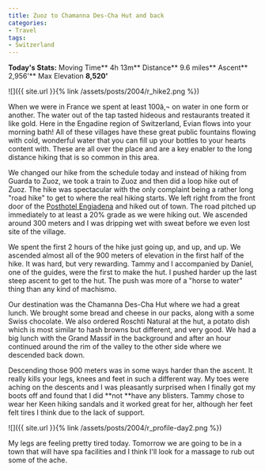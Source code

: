 ```yaml
---
title: Zuoz to Chamanna Des-Cha Hut and back
categories:
- Travel
tags:
- Switzerland
---
```


**Today's Stats:** Moving Time** 4h 13m** Distance** 9.6 miles** Ascent** 2,956'** Max Elevation **8,520'**


![]({{ site.url }}{% link /assets/posts/2004/r_hike2.png %})

When we were in France we spent at least 100â‚¬ on water in one form or another. The water out of the tap tasted hideous and restaurants treated it like gold. Here in the Engadine region of Switzerland, Evian flows into your morning bath! All of these villages have these great public fountains flowing with cold, wonderful water that you can fill up your bottles to your hearts content with. These are all over the place and are a key enabler to the long distance hiking that is so common in this area.

We changed our hike from the schedule today and instead of hiking from Guarda to Zuoz, we took a train to Zuoz and then did a loop hike out of Zuoz. The hike was spectacular with the only complaint being a rather long "road hike" to get to where the real hiking starts. We left right from the front door of the [Posthotel Engiadena](http://www.hotelengiadina.ch/) and hiked out of town. The road pitched up immediately  to at least a 20% grade as we were hiking out. We ascended around 300 meters and I was dripping wet with sweat before we even lost site of the village.

We spent the first 2 hours of the hike just going up, and up, and up. We ascended almost all of the 900 meters of elevation in the first half of the hike. It was hard, but very rewarding. Tammy and I accompanied by Daniel, one of the guides, were the first to make the hut. I pushed harder up the last steep ascent to get to the hut. The push was more of a "horse to water" thing than any kind of machismo.

Our destination was the Chamanna Des-Cha Hut where we had a great lunch. We brought some bread and cheese in our packs, along with a some Swiss chocolate. We also ordered Roschti Natural at the hut, a potato dish which is most similar to hash browns but different, and very good. We had a big lunch with the Grand Massif in the background and after an hour continued around the rim of the valley to the other side where we descended back down.

Descending those 900 meters was in some ways harder than the ascent. It really kills your legs, knees and feet in such a different way. My toes were aching on the descents and I was pleasantly surprised when I finally got my boots off and found that I did **not **have any blisters. Tammy chose to wear her Keen hiking sandals and it worked great for her, although her feet felt tires I think due to the lack of support.

![]({{ site.url }}{% link /assets/posts/2004/r_profile-day2.png %})

My legs are feeling pretty tired today. Tomorrow we are going to be in a town that will have spa facilities and I think I'll look for a massage to rub out some of the ache.
